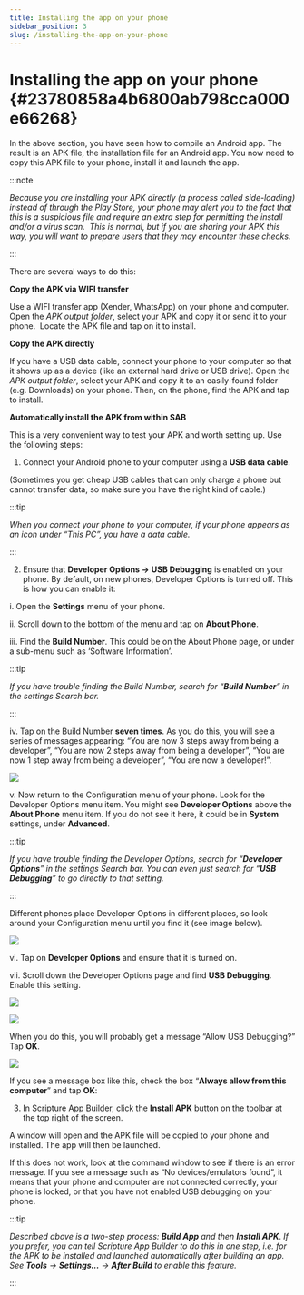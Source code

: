 ```yaml
---
title: Installing the app on your phone
sidebar_position: 3
slug: /installing-the-app-on-your-phone
---
```




# Installing the app on your phone {#23780858a4b6800ab798cca000e66268}


In the above section, you have seen how to compile an Android app. The result is an APK file, the installation file for an Android app. You now need to copy this APK file to your phone, install it and launch the app.


:::note

_Because you are installing your APK directly (a process called side-loading) instead of through the Play Store, your phone may alert you to the fact that this is a suspicious file and require an extra step for permitting the install and/or a virus scan.  This is normal, but if you are sharing your APK this way, you will want to prepare users that they may encounter these checks._

:::




There are several ways to do this:


**Copy the APK via WIFI transfer**


Use a WIFI transfer app (Xender, WhatsApp) on your phone and computer. Open the _APK output folder_, select your APK and copy it or send it to your phone.  Locate the APK file and tap on it to install.


**Copy the APK directly**


If you have a USB data cable, connect your phone to your computer so that it shows up as a device (like an external hard drive or USB drive). Open the _APK output folder_, select your APK and copy it to an easily-found folder (e.g. Downloads) on your phone. Then, on the phone, find the APK and tap to install.


**Automatically install the APK from within SAB**


This is a very convenient way to test your APK and worth setting up. Use the following steps:


1. Connect your Android phone to your computer using a **USB data cable**.


(Sometimes you get cheap USB cables that can only charge a phone but cannot transfer data, so make sure you have the right kind of cable.)


:::tip

_When you connect your phone to your computer, if your phone appears as an icon under “This PC”, you have a data cable._

:::




2. Ensure that **Developer Options →** **USB Debugging** is enabled on your phone. By default, on new phones, Developer Options is turned off. This is how you can enable it:


i. Open the **Settings** menu of your phone.


ii. Scroll down to the bottom of the menu and tap on **About Phone**.


iii. Find the **Build Number**. This could be on the About Phone page, or under a sub-menu such as ‘Software Information’.


:::tip

_If you have trouble finding the Build Number, search for “__**Build Number**__” in the settings Search bar._

:::




iv. Tap on the Build Number **seven times**. As you do this, you will see a series of messages appearing: “You are now 3 steps away from being a developer”, “You are now 2 steps away from being a developer”, “You are now 1 step away from being a developer”, “You are now a developer!”.


![](/notion_imgs/installing-the-app-on-your-phone.23780858-a4b6-8089-9b4c-ca62660ec469.png)


v. Now return to the Configuration menu of your phone. Look for the Developer Options menu item. You might see **Developer Options** above the **About Phone** menu item. If you do not see it here, it could be in **System** settings, under **Advanced**. 


:::tip

_If you have trouble finding the Developer Options, search for “__**Developer Options**__” in the settings Search bar. You can even just search for “__**USB Debugging**__” to go directly to that setting._

:::




Different phones place Developer Options in different places, so look around your Configuration menu until you find it (see image below).


![](/notion_imgs/installing-the-app-on-your-phone.23780858-a4b6-80a4-8bc0-cb4631964f2d.png)


vi. Tap on **Developer Options** and ensure that it is turned on.


vii. Scroll down the Developer Options page and find **USB Debugging**. Enable this setting.


![](/notion_imgs/installing-the-app-on-your-phone.23780858-a4b6-80a9-afcb-deb4e2c8bead.png)


![](/notion_imgs/installing-the-app-on-your-phone.23780858-a4b6-802f-9cbc-f6c56df6a24c.png)


When you do this, you will probably get a message “Allow USB Debugging?” Tap **OK**.


![](/notion_imgs/installing-the-app-on-your-phone.23780858-a4b6-8075-b341-dd05fef00361.png)


If you see a message box like this, check the box “**Always allow from this computer**” and tap **OK**:


3. In Scripture App Builder, click the **Install APK** button on the toolbar at the top right of the screen.


A window will open and the APK file will be copied to your phone and installed. The app will then be launched.


If this does not work, look at the command window to see if there is an error message. If you see a message such as “No devices/emulators found”, it means that your phone and computer are not connected correctly, your phone is locked, or that you have not enabled USB debugging on your phone.


:::tip

_Described above is a two-step process:_ _**Build App**_ _and then_ _**Install APK**_. _If you prefer, you can tell Scripture App Builder to do this in one step, i.e. for the APK to be installed and launched automatically after building an app. See_ _**Tools**_ _→_ _**Settings…**_ _→_ _**After Build**_ _to enable this feature._

:::




